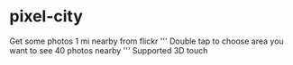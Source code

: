 # pixel-city
Get some photos 1 mi nearby from flickr
'''
Double tap to choose area you want to see 40 photos nearby
'''
Supported 3D touch
